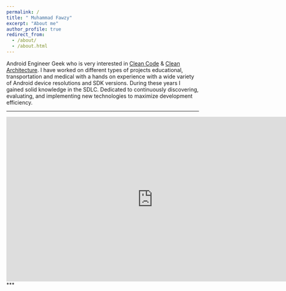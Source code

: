 ```yaml
---
permalink: /
title: " Muhammad Fawzy"
excerpt: "About me"
author_profile: true
redirect_from: 
  - /about/
  - /about.html
---
```


Android Engineer Geek who is very interested in [Clean Code](https://g.co/kgs/FQn1tv) & [Clean Architecture](https://g.co/kgs/AxPcTT).
I have worked on different types of projects educational, transportation and medical with a hands on experience with a wide variety of Android device resolutions and SDK versions. During these years I gained solid knowledge in the SDLC. Dedicated to continuously discovering, evaluating, and implementing new technologies to maximize development efficiency.

***
<iframe width="766" height="431" src="https://www.youtube.com/embed/rBs8_0PDFA0?list=PLwS6T18kCTTXHKYfHMW_OiKY90RCnA1Va" frameborder="0" allow="autoplay; encrypted-media" allowfullscreen></iframe>
***
